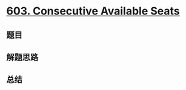 # [603. Consecutive Available Seats](https://leetcode.com/problems/consecutive-available-seats/)

## 题目


## 解题思路


## 总结


